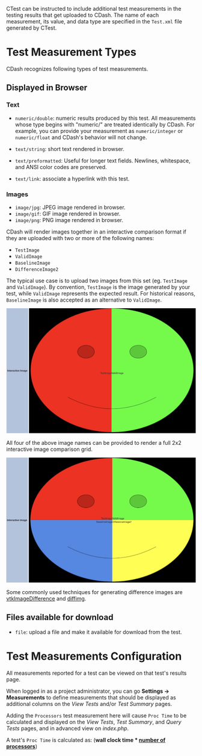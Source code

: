 CTest can be instructed to include additional test measurements in the
testing results that get uploaded to CDash. The name of each measurement,
its value, and data type are specified in the `Test.xml` file generated
by CTest.

# Test Measurement Types

CDash recognizes following types of test measurements.

## Displayed in Browser

### Text
* `numeric/double`: numeric results produced by this test. All measurements whose type begins with "numeric/" are treated identically by CDash. For example, you can provide your measurement as `numeric/integer` or `numeric/float` and CDash's behavior will not change.

* `text/string`: short text rendered in browser.
* `text/preformatted`: Useful for longer text fields. Newlines, whitespace, and ANSI color codes are preserved.
* `text/link`: associate a hyperlink with this test.

### Images
* `image/jpg`: JPEG image rendered in browser.
* `image/gif`: GIF image rendered in browser.
* `image/png`: PNG image rendered in browser.

CDash will render images together in an interactive comparison format if they are uploaded with two or more of the following names:
* `TestImage`
* `ValidImage`
* `BaselineImage`
* `DifferenceImage2`

The typical use case is to upload two images from this set (eg. `TestImage` and `ValidImage`).
By convention, `TestImage` is the image generated by your test, while `ValidImage`
represents the expected result. For historical reasons, `BaselineImage` is also
accepted as an alternative to `ValidImage`.

![2x2 image comparison](/docs/images/image_comparison.png)

All four of the above image names can be provided to render a full 2x2 interactive
image comparison grid.

![2x2 image comparison](/docs/images/image_comparison_2x2.png)

Some commonly used techniques for generating difference images are
[vtkImageDifference](https://vtk.org/doc/nightly/html/classvtkImageDifference.html)
and [diffimg](https://github.com/nicolashahn/diffimg).

## Files available for download
* `file`: upload a file and make it available for download from the test.

# Test Measurements Configuration

All measurements reported for a test can be viewed on that test's results page.

When logged in as a project administrator, you can go **Settings -> Measurements** to define
measurements that should be displayed as additional columns on the _View Tests_
and/or _Test Summary_ pages.

Adding the `Processors` test measurement here will cause `Proc Time`
to be calculated and displayed on the _View Tests_, _Test Summary_, and _Query Tests_
pages, and in advanced view on _index.php_.

A test's `Proc Time` is calculated as: (**wall clock time * [number of processors](https://cmake.org/cmake/help/latest/prop_test/PROCESSORS.html)**)
